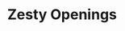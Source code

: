---
parent_zuid: 0
sort: 6
_item_zuid: 7-557f14-9vgpr3
_version_zuid: 9-6a4a17b-7nh34s
_version: 6
_lang: 1
_created_at: 2018-07-13 23:02:19
_created_by_user_zuid: 5-b4d1c4d6ca-hzfn90
_meta_link_text: Careers
_meta_title: Careers
_meta_description: null
_meta_keywords: null
created_at: 2018-07-13 23:02:22
updated_at: 2018-08-13 22:52:05
deleted_at: null
title: Zesty Openings
description: Zesty Burger is the best company. Join us to help us keep it that way.Lorem ipsum dolor amet chambray chillwave trust fund, occupy cold-pressed church-key lyft vexillologist pinterest actually VHS woke farm-to-table mustache. Seitan keffiyeh paleo forage plaid fixie pug asymmetrical raclette scenester pickled. Portland brooklyn slow-carb quinoa YOLO tousled. Hella hot chicken lo-fi irony pinterest ennui fingerstache. Put a bird on it cloud bread everyday carry health goth vape gluten-free cliche roof party iceland poke. Prism gluten-free deep v four dollar toast subway tile hella. Air plant lo-fi biodiesel portland hoodie prism quinoa mixtape gentrify knausgaard yuccie yr photo booth heirloom..
image: 3-6a33b54-wtrbt
zuid: 18-6a4a17e-1fq14l
item_zuid: 7-557f14-9vgpr3
version_zuid: 9-6a4a17b-7nh34s
version_num: 6
publish_at: 2018-07-13 23:02:22
take_offline_at: null
published_by_user_zuid: 5-b4d1c4d6ca-hzfn90
---